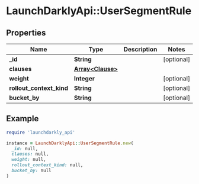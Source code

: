 # LaunchDarklyApi::UserSegmentRule

## Properties

| Name | Type | Description | Notes |
| ---- | ---- | ----------- | ----- |
| **_id** | **String** |  | [optional] |
| **clauses** | [**Array&lt;Clause&gt;**](Clause.md) |  |  |
| **weight** | **Integer** |  | [optional] |
| **rollout_context_kind** | **String** |  | [optional] |
| **bucket_by** | **String** |  | [optional] |

## Example

```ruby
require 'launchdarkly_api'

instance = LaunchDarklyApi::UserSegmentRule.new(
  _id: null,
  clauses: null,
  weight: null,
  rollout_context_kind: null,
  bucket_by: null
)
```

